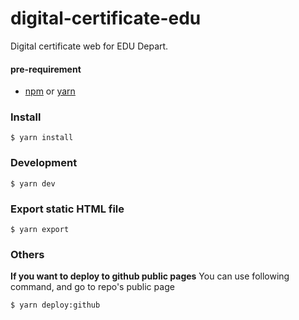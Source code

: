 # digital-certificate-edu

Digital certificate web for EDU Depart.

#### pre-requirement

- [npm](https://www.npmjs.com/) or [yarn](https://yarnpkg.com/lang/en/)

### Install

```
$ yarn install
```

### Development

```
$ yarn dev
```

### Export static HTML file

```
$ yarn export
```

### Others

**If you want to deploy to github public pages**
You can use following command, and go to repo's public page

```
$ yarn deploy:github
```
